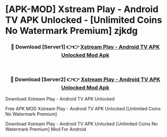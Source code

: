 # [APK-MOD] Xstream Play - Android TV APK Unlocked - [Unlimited Coins No Watermark Premium] zjkdg



<div align="center">
<h3>🔴 Download [Server1] 👉👉 <a href="https://momento.my/?title=Xstream_Play_-_Android_TV_APK_Unlocked">Xstream Play - Android TV APK Unlocked Mod Apk</a></h3><br>

<h3>🔴 Download [Server2] 👉👉 <a href="https://momento.my/?title=Xstream_Play_-_Android_TV_APK_Unlocked">Xstream Play - Android TV APK Unlocked Mod Apk</a></h3>
</div>



Download Xstream Play - Android TV APK Unlocked 

Free APK MOD Xstream Play - Android TV APK Unlocked [Unlimited Coins No Watermark Premium]

Download Xstream Play - Android TV APK Unlocked [Unlimited Coins No Watermark Premium] Mod For Android
